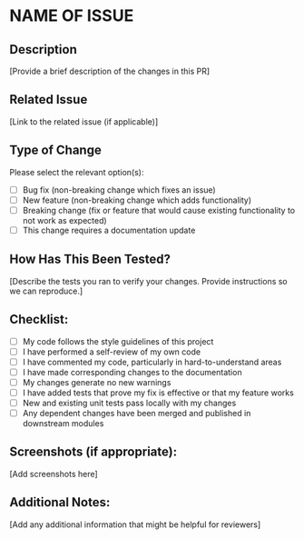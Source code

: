 # NAME OF ISSUE

## Description
[Provide a brief description of the changes in this PR]

## Related Issue
[Link to the related issue (if applicable)]

## Type of Change
Please select the relevant option(s):
- [ ] Bug fix (non-breaking change which fixes an issue)
- [ ] New feature (non-breaking change which adds functionality)
- [ ] Breaking change (fix or feature that would cause existing functionality to not work as expected)
- [ ] This change requires a documentation update

## How Has This Been Tested?
[Describe the tests you ran to verify your changes. Provide instructions so we can reproduce.]

## Checklist:
- [ ] My code follows the style guidelines of this project
- [ ] I have performed a self-review of my own code
- [ ] I have commented my code, particularly in hard-to-understand areas
- [ ] I have made corresponding changes to the documentation
- [ ] My changes generate no new warnings
- [ ] I have added tests that prove my fix is effective or that my feature works
- [ ] New and existing unit tests pass locally with my changes
- [ ] Any dependent changes have been merged and published in downstream modules

## Screenshots (if appropriate):
[Add screenshots here]

## Additional Notes:
[Add any additional information that might be helpful for reviewers]
